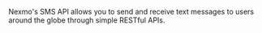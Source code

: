 Nexmo's SMS API allows you to send and receive text messages to users around the globe through simple RESTful APIs.
